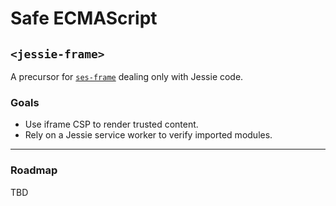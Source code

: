 <!-- www.smotaal.io/#/meta/@ses/jessie-frame -->

# Safe ECMAScript

## `<jessie-frame>`

A precursor for [`ses-frame`](./SES-Frame) dealing only with Jessie code.

### Goals

- Use iframe CSP to render trusted content.
- Rely on a Jessie service worker to verify imported modules.

---

### Roadmap

TBD
